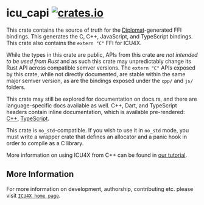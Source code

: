 # icu_capi [![crates.io](https://img.shields.io/crates/v/icu_capi)](https://crates.io/crates/icu_capi)

<!-- cargo-rdme start -->

This crate contains the source of truth for the [Diplomat](https://github.com/rust-diplomat/diplomat)-generated
FFI bindings. This generates the C, C++, JavaScript, and TypeScript bindings. This crate also contains the `extern "C"`
FFI for ICU4X.

While the types in this crate are public, APIs from this crate are *not intended to be used from Rust*
and as such this crate may unpredictably change its Rust API across compatible semver versions. The `extern "C"` APIs exposed
by this crate, while not directly documented, are stable within the same major semver version, as are the bindings exposed under
the `cpp/` and `js/` folders.

This crate may still be explored for documentation on docs.rs, and there are language-specific docs available as well.
C++, Dart, and TypeScript headers contain inline documentation, which is available pre-rendered: [C++], [TypeScript].

This crate is `no_std`-compatible. If you wish to use it in `no_std` mode, you must write a wrapper crate that defines an allocator
and a panic hook in order to compile as a C library.

More information on using ICU4X from C++ can be found in [our tutorial].

[our tutorial]: https://github.com/unicode-org/icu4x/blob/main/tutorials/using-from-cpp.md
[TypeScript]: https://unicode-org.github.io/icu4x/tsdoc
[C++]: https://unicode-org.github.io/icu4x/cppdoc

<!-- cargo-rdme end -->

## More Information

For more information on development, authorship, contributing etc. please visit [`ICU4X home page`](https://github.com/unicode-org/icu4x).
